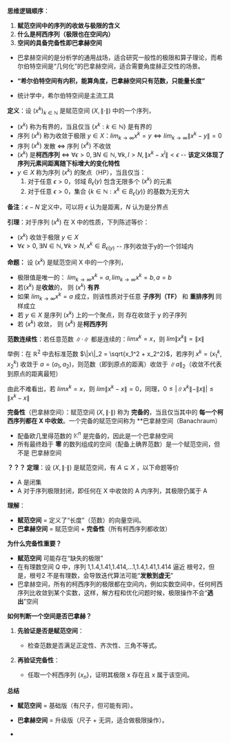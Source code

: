 
**思维逻辑顺序**：

1. **赋范空间中的序列的收敛与极限的含义**
2. **什么是柯西序列（极限也在空间内）**
3. **空间的具备完备性即巴拿赫空间**

- 巴拿赫空间的是分析学的通用战场，适合研究一般性的极限和算子理论，而希尔伯特空间是“几何化”的巴拿赫空间，适合需要角度赫正交性的场景。

- **“希尔伯特空间有内积，能算角度，巴拿赫空间只有范数，只能量长度”**

- 统计学中，希尔伯特空间是主流工具


**定义**：设 $(x^k)_{k \in \mathbb{N}}$ 是赋范空间 $(X,\|\cdot\|)$ 中的一个序列，

- $(x^k)$ 称为有界的，当且仅当 $\{x^k:k \in \mathbb{N}\}$ 是有界的
- 序列 $(x^k)$ 称为收敛于极限 $y \in X$：$lim_{k \to \infty}x^k = y \Leftrightarrow lim_{k \to \infty}\|x^k - y\| = 0$
- 序列  $(x^k)$ 发散 ⇔ 序列  $(x^k)$ 不收敛
- $(x^k)$ 是**柯西序列** ⇔ $\forall \epsilon > 0, \exists N \in \mathbb{N}, \forall k,l > N, \|x^k - x^l\| < \epsilon$  -- **该定义体现了序列元素间距离随下标增大的变化特性**
-   $y \in X$ 称为序列 $(x^k)$ 的聚点（HP），当且仅当：
	1. 对于任意 $\epsilon > 0$，邻域 $B_{\epsilon}(y)$ 包含无限多个 $(x^k)$ 的元素
	2. 对于任意 $\epsilon > 0$，集合 $\{k \in \mathbb{N}: x^k \in B_{\epsilon}(y)\}$ 的基数为无穷大

**备注**：$\epsilon-N$ 定义中，可以将 $\epsilon$ 认为是距离，$N$ 认为是分界点


**引理**：对于序列  $(x^k)$  在 X 中的性质，下列陈述等价：

-  $(x^k)$ 收敛于极限 $y \in X$
-  $\forall \epsilon > 0, \exists N \in \mathbb{N}, \forall k > N, x^k \in B_{\epsilon(y)}$ -- 序列收敛于y的一个邻域内

**命题：** 设 $(x^k)$ 是赋范空间 X 中的一个序列，

- 极限值是唯一的： $lim_{k \to \infty}x^k = a, lim_{k \to \infty}x^k = b, a = b$
- 若$(x^k)$ 是**收敛**的， 则 $(x^k)$ **有界**
- 如果 $lim_{k \to \infty}x^k = a$ 成立，则该性质对于任意 **子序列（TF）** 和 **重排序列** 同样成立
- 若 $y \in X$ 是序列 $(x^k)$ 上的一个聚点，则 存在收敛于 y 的子序列
- 若 $(x^k)$ 收敛， 则 $(x^k)$ 是**柯西序列**
 
**范数连续性**：若任意范数 $\|\cdot\|$ 都是连续的：$lim x^k = x$，则 $lim\|x^k\| = \|x\|$

举例：在 $\mathbb{R}^2$ 中去标准范数 $\|x\|_2 = \sqrt{x_1^2 + x_2^2}$，若序列 $x^k = (x_1^k,x_2^k)$ 收敛于 $a = (a_1,a_2)$，则范数（即到原点的距离）收敛于 $\|a\|_2$（收敛不代表到原点的距离最短）

由此不难看出，若 $lim x^k = x$，则 $lim\|x^k - x\| = 0$，同理，$0 \leq |\|x^k\| - \|x\|| \leq \|x^k - x\|$

**完备性**（巴拿赫空间）：赋范空间 $(X,\|\cdot\|)$ 称为 **完备的**，当且仅当其中的 **每一个柯西序列都在 X 中收敛**。一个完备的赋范空间称为 **巴拿赫空间（Banachraum）

- 配备欧几里得范数的 $\mathbb{K}^n$ 是完备的，因此是一个巴拿赫空间
- 所有最终趋于 **零** 的数列组成的空间（配备上确界范数）是一个赋范空间，但不是 巴拿赫空间

**？？？ 定理**：设 $(X,\|\cdot\|)$ 是赋范空间，有 $A \subseteq X$ ，以下命题等价

- A 是闭集
- A 对于序列极限封闭，即任何在 X 中收敛的 A 内序列，其极限仍属于 A


**理解**：

- **赋范空间** = 定义了“长度”（范数）的向量空间。  
- **巴拿赫空间** = 赋范空间 + **完备性**（所有柯西序列都收敛）

**为什么完备性重要？**

- **赋范空间** 可能存在“缺失的极限”
- 在有理数空间 Q 中，序列 1,1.4,1.41,1.414,…1,1.4,1.41,1.414 逼近 根号2，但是，根号2 不是有理数，会导致迭代算法可能“**发散到虚无**”
- 巴拿赫空间，所有的柯西序列的极限都在空间内，例如实数空间中，任何柯西序列比收敛到某个实数，这样，解方程和优化问题时候，极限操作不会“**逃出**”空间

**如何判断一个空间是否巴拿赫？**

1. **先验证是否是赋范空间**：
    
    - 检查范数是否满足正定性、齐次性、三角不等式。
        
2. **再验证完备性**：
    
    - 任取一个柯西序列 $\{x_n\}$，证明其极限 x 存在且 x 属于该空间。

**总结**

- **赋范空间** = 基础版（有尺子，但可能有洞）。
    
- **巴拿赫空间** = 升级版（尺子 + 无洞，适合做极限操作）。
- 

